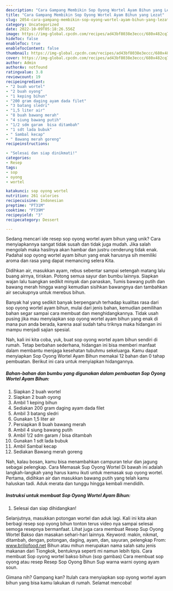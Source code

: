 ```yaml
---
description: "Cara Gampang Membikin Sop Oyong Wortel Ayam Bihun yang Lezat"
title: "Cara Gampang Membikin Sop Oyong Wortel Ayam Bihun yang Lezat"
slug: 2054-cara-gampang-membikin-sop-oyong-wortel-ayam-bihun-yang-lezat
category: Uncategorized
date: 2022-10-09T05:18:26.556Z
image: https://img-global.cpcdn.com/recipes/ad43bf8038e3eccc/680x482cq70/sop-oyong-wortel-ayam-bihun-foto-resep-utama.jpg
hideToc: false
enableToc: true
enableTocContent: false
thumbnail: https://img-global.cpcdn.com/recipes/ad43bf8038e3eccc/680x482cq70/sop-oyong-wortel-ayam-bihun-foto-resep-utama.jpg
cover: https://img-global.cpcdn.com/recipes/ad43bf8038e3eccc/680x482cq70/sop-oyong-wortel-ayam-bihun-foto-resep-utama.jpg
author: Admin
authorAv: notfound
ratingvalue: 3.8
reviewcount: 19
recipeingredient:
- "2 buah wortel"
- "2 buah oyong"
- "1 keping bihun"
- "200 gram daging ayam dada filet"
- "3 batang sledri"
- "1,5 liter air"
- "8 buah bawang merah"
- "4 siung bawang putih"
- "1/2 sdm garam  bisa ditambah"
- "1 sdt lada bubuk"
- " Sambal kecap"
- " Bawang merah goreng"
recipeinstructions:

- "Selesai dan siap dinikmati!"
categories:
- Resep
tags:
- sop
- oyong
- wortel

katakunci: sop oyong wortel 
nutrition: 261 calories
recipecuisine: Indonesian
preptime: "PT31M"
cooktime: "PT39M"
recipeyield: "3"
recipecategory: Dessert

---
```





Sedang mencari ide resep sop oyong wortel ayam bihun yang unik? Cara menyiapkannya sangat tidak susah dan tidak juga mudah. Jika salah mengolah maka hasilnya akan hambar dan justru cenderung tidak enak. Padahal sop oyong wortel ayam bihun yang enak harusnya sih memiliki aroma dan rasa yang dapat memancing selera Kita.





Didihkan air, masukkan ayam, rebus sebentar sampai setengah matang lalu buang airnya, tiriskan. Potong semua sayur dan bumbu lainnya. Siapkan wajan lalu tuangkan sedikit minyak dan panaskan, Tumis bawang putih dan bawang merah hingga wangi kemudian sisihkan bawangnya dan tambahkan air secukupnya untuk merebus bihun.

Banyak hal yang sedikit banyak berpengaruh terhadap kualitas rasa dari sop oyong wortel ayam bihun, mulai dari jenis bahan, kemudian pemilihan bahan segar sampai cara membuat dan menghidangkannya. Tidak usah pusing jika mau menyiapkan sop oyong wortel ayam bihun yang enak di mana pun anda berada, karena asal sudah tahu triknya maka hidangan ini mampu menjadi sajian spesial.






Nah, kali ini kita coba, yuk, buat sop oyong wortel ayam bihun sendiri di rumah. Tetap berbahan sederhana, hidangan ini bisa memberi manfaat dalam membantu menjaga kesehatan tubuhmu sekeluarga. Kamu dapat menyiapkan Sop Oyong Wortel Ayam Bihun memakai 12 bahan dan 0 tahap pembuatan. Berikut ini cara untuk menyiapkan hidangannya.

<!--inarticleads1-->

##### Bahan-bahan dan bumbu yang digunakan dalam pembuatan Sop Oyong Wortel Ayam Bihun:

1. Siapkan 2 buah wortel
1. Siapkan 2 buah oyong
1. Ambil 1 keping bihun
1. Sediakan 200 gram daging ayam dada filet
1. Ambil 3 batang sledri
1. Gunakan 1,5 liter air
1. Persiapkan 8 buah bawang merah
1. Ambil 4 siung bawang putih
1. Ambil 1/2 sdm garam / bisa ditambah
1. Gunakan 1 sdt lada bubuk
1. Ambil  Sambal kecap
1. Sediakan  Bawang merah goreng


Nah, kalau bosan, kamu bisa menambahkan campuran telur dan jagung sebagai pelengkap. Cara Memasak Sup Oyong Wortel Di bawah ini adalah langkah-langkah yang harus kamu ikuti untuk memasak sup oyong wortel. Pertama, didihkan air dan masukkan bawang putih yang telah kamu haluskan tadi. Aduk merata dan tunggu hingga kembali mendidih. 

<!--inarticleads2-->

##### Instruksi untuk membuat Sop Oyong Wortel Ayam Bihun:


1. Selesai dan siap dihidangkan!

Selanjutnya, masukkan potongan wortel dan aduk lagi. Kali ini kita akan berbagi resep sop oyong bihun tonton terus video nya sampai selesai semoga resepnya bermanfaat. Lihat juga cara membuat Resep Sup Oyong Wortel Bakso dan masakan sehari-hari lainnya. Keyword: makin, nikmat, ditambah, dengan, potongan, daging, ayam, dan, sayuran, pelengkap From: www.briliofood.net Bihun atau mihun merupakan nama salah satu jenis makanan dari Tiongkok, bentuknya seperti mi namun lebih tipis. Cara membuat Sop oyong wortel bakso bihun (sop gambas) Cara membuat sop oyong atau resep Resep Sop Oyong Bihun Sup warna warni oyong ayam soun. 

Gimana nih? Gampang kan? Itulah cara menyiapkan sop oyong wortel ayam bihun yang bisa kamu lakukan di rumah. Selamat mencoba!
